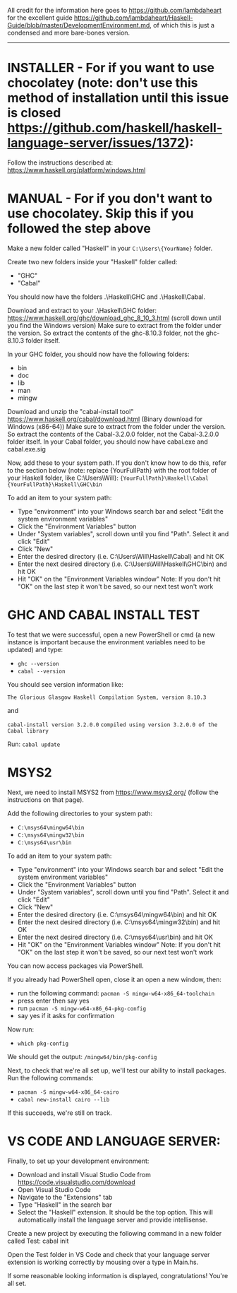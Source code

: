 All credit for the information here goes to https://github.com/lambdaheart for the excellent guide https://github.com/lambdaheart/Haskell-Guide/blob/master/DevelopmentEnvironment.md, of which this is just a condensed and more bare-bones version.

-----------------------------------------------------

# INSTALLER - For if you want to use chocolatey (note: don't use this method of installation until this issue is closed https://github.com/haskell/haskell-language-server/issues/1372):

Follow the instructions described at: https://www.haskell.org/platform/windows.html


# MANUAL - For if you don't want to use chocolatey. Skip this if you followed the step above

Make a new folder called "Haskell" in your `C:\Users\{YourName}` folder.

Create two new folders inside your "Haskell" folder called:
* "GHC"
* "Cabal"

You should now have the folders .\Haskell\GHC and .\Haskell\Cabal.

Download and extract to your .\Haskell\GHC folder: https://www.haskell.org/ghc/download_ghc_8_10_3.html (scroll down until you find the Windows version)
Make sure to extract from the folder under the version. So extract the contents of the ghc-8.10.3 folder, not the ghc-8.10.3 folder itself.

In your GHC folder, you should now have the following folders:
* bin
* doc
* lib
* man
* mingw

Download and unzip the "cabal-install tool" https://www.haskell.org/cabal/download.html (Binary download for Windows (x86-64))
Make sure to extract from the folder under the version. So extract the contents of the Cabal-3.2.0.0 folder, not the Cabal-3.2.0.0 folder itself.
In your Cabal folder, you should now have cabal.exe and cabal.exe.sig

Now, add these to your system path. If you don't know how to do this, refer to the section below (note: replace {YourFullPath} with the root folder of your Haskell folder, like C:\Users\Will):
`{YourFullPath}\Haskell\Cabal`
`{YourFullPath}\Haskell\GHC\bin`

To add an item to your system path: 
* Type "environment" into your Windows search bar and select "Edit the system environment variables"
* Click the "Environment Variables" button
* Under "System variables", scroll down until you find "Path". Select it and click "Edit"
* Click "New"
* Enter the desired directory (i.e. C:\Users\Will\Haskell\Cabal) and hit OK
* Enter the next desired directory (i.e. C:\Users\Will\Haskell\GHC\bin) and hit OK
* Hit "OK" on the "Environment Variables window"
Note: If you don't hit "OK" on the last step it won't be saved, so our next test won't work


# GHC AND CABAL INSTALL TEST

To test that we were successful, open a new PowerShell or cmd (a new instance is important because the environment variables need to be updated) and type:
* `ghc --version`
* `cabal --version`

You should see version information like:

`The Glorious Glasgow Haskell Compilation System, version 8.10.3`

and

`cabal-install version 3.2.0.0`
`compiled using version 3.2.0.0 of the Cabal library`

Run:
`cabal update`

# MSYS2

Next, we need to install MSYS2 from https://www.msys2.org/ (follow the instructions on that page).

Add the following directories to your system path:
* `C:\msys64\mingw64\bin`
* `C:\msys64\mingw32\bin`
* `C:\msys64\usr\bin`

To add an item to your system path: 
* Type "environment" into your Windows search bar and select "Edit the system environment variables"
* Click the "Environment Variables" button
* Under "System variables", scroll down until you find "Path". Select it and click "Edit"
* Click "New"
* Enter the desired directory (i.e. C:\msys64\mingw64\bin) and hit OK
* Enter the next desired directory (i.e. C:\msys64\mingw32\bin) and hit OK
* Enter the next desired directory (i.e. C:\msys64\usr\bin) and hit OK
* Hit "OK" on the "Environment Variables window"
Note: If you don't hit "OK" on the last step it won't be saved, so our next test won't work

You can now access packages via PowerShell.

If you already had PowerShell open, close it an open a new window, then:
* run the following command: `pacman -S mingw-w64-x86_64-toolchain`
* press enter then say yes
* run `pacman -S mingw-w64-x86_64-pkg-config`
* say yes if it asks for confirmation

Now run:
* `which pkg-config`

We should get the output: `/mingw64/bin/pkg-config`

Next, to check that we're all set up, we'll test our ability to install packages. Run the following commands:

* `pacman -S mingw-w64-x86_64-cairo`
* `cabal new-install cairo --lib`

If this succeeds, we're still on track.


# VS CODE AND LANGUAGE SERVER:

Finally, to set up your development environment:
* Download and install Visual Studio Code from https://code.visualstudio.com/download 
* Open Visual Studio Code 
* Navigate to the "Extensions" tab
* Type "Haskell" in the search bar
* Select the "Haskell" extension. It should be the top option. This will automatically install the language server and provide intellisense.

Create a new project by executing the following command in a new folder called Test:
cabal init

Open the Test folder in VS Code and check that your language server extension is working correctly by mousing over a type in Main.hs.

If some reasonable looking information is displayed, congratulations! You're all set.